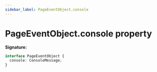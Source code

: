 ```yaml
---
sidebar_label: PageEventObject.console
---
```


# PageEventObject.console property

**Signature:**

```typescript
interface PageEventObject {
  console: ConsoleMessage;
}
```
